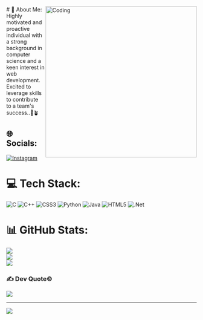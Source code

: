 <img align="right" alt="Coding" width="400" src="https://media.giphy.com/media/Dh5q0sShxgp13DwrvG/giphy.gif">
# 💫 About Me:
Highly motivated and proactive individual with a strong background in computer science and a keen interest in web development. Excited to leverage skills to contribute to a team's success..🌱🪴


## 🌐 Socials:
[![Instagram](https://img.shields.io/badge/Instagram-%23E4405F.svg?logo=Instagram&logoColor=white)](https://instagram.com/jnanesh_reddy_17) 

# 💻 Tech Stack:
![C](https://img.shields.io/badge/c-%2300599C.svg?style=flat&logo=c&logoColor=white) ![C++](https://img.shields.io/badge/c++-%2300599C.svg?style=flat&logo=c%2B%2B&logoColor=white) ![CSS3](https://img.shields.io/badge/css3-%231572B6.svg?style=flat&logo=css3&logoColor=white) ![Python](https://img.shields.io/badge/python-3670A0?style=flat&logo=python&logoColor=ffdd54) ![Java](https://img.shields.io/badge/java-%23ED8B00.svg?style=flat&logo=java&logoColor=white) ![HTML5](https://img.shields.io/badge/html5-%23E34F26.svg?style=flat&logo=html5&logoColor=white) ![.Net](https://img.shields.io/badge/.NET-5C2D91?style=flat&logo=.net&logoColor=white)
# 📊 GitHub Stats:
![](https://github-readme-stats.vercel.app/api?username=jnaneshreddy&theme=dark&hide_border=false&include_all_commits=false&count_private=false)<br/>
![](https://github-readme-streak-stats.herokuapp.com/?user=jnaneshreddy&theme=dark&hide_border=false)<br/>
![](https://github-readme-stats.vercel.app/api/top-langs/?username=jnaneshreddy&theme=dark&hide_border=false&include_all_commits=false&count_private=false&layout=compact)

### ✍️  Dev Quote©
![](https://quotes-github-readme.vercel.app/api?type=horizontal&theme=merko)

---
[![](https://visitcount.itsvg.in/api?id=jnaneshreddy&icon=2&color=0)](https://visitcount.itsvg.in)


